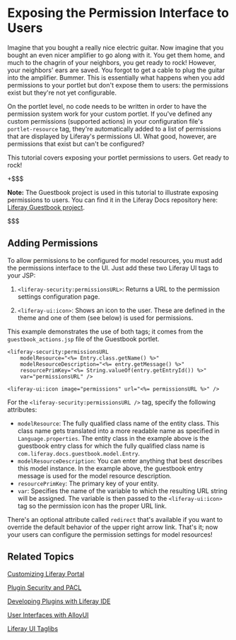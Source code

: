 # Exposing the Permission Interface to Users [](id=exposing-the-permission-interface-to-users)

Imagine that you bought a really nice electric guitar. Now imagine that you
bought an even nicer amplifier to go along with it. You get them home, and much
to the chagrin of your neighbors, you get ready to rock! However, your
neighbors' ears are saved. You forgot to get a cable to plug the guitar into the
amplifier. Bummer. This is essentially what happens when you add permissions to
your portlet but don't expose them to users: the permissions exist but they're
not yet configurable.

On the portlet level, no code needs to be written in order to have the
permission system work for your custom portlet. If you've defined any custom
permissions (supported actions) in your configuration file's `portlet-resource`
tag, they're automatically added to a list of permissions that are displayed by
Liferay's permissions UI. What good, however, are permissions that exist but
can't be configured? 

This tutorial covers exposing your portlet permissions to users. Get ready to 
rock! 

+$$$

**Note:** The Guestbook project is used in this tutorial to illustrate exposing
permissions to users. You can find it in the Liferay Docs repository here:
[Liferay Guestbook project](https://github.com/liferay/liferay-docs/tree/6.2.x/develop/learning-paths/mvc/code/learning-sdk/portlets/guestbook-portlet).

$$$

## Adding Permissions 

To allow permissions to be configured for model resources, you must add the
permissions interface to the UI. Just add these two Liferay UI tags to your JSP:

1. `<liferay-security:permissionsURL>`: Returns a URL to the permission settings
   configuration page. 

2. `<liferay-ui:icon>`: Shows an icon to the user. These are defined in the
   theme and one of them (see below) is used for permissions. 

This example demonstrates the use of both tags; it comes from the
`guestbook_actions.jsp` file of the Guestbook portlet. 

    <liferay-security:permissionsURL
        modelResource="<%= Entry.class.getName() %>"
        modelResourceDescription="<%= entry.getMessage() %>"
        resourcePrimKey="<%= String.valueOf(entry.getEntryId()) %>"
        var="permissionsURL" />

    <liferay-ui:icon image="permissions" url="<%= permissionsURL %>" />

For the `<liferay-security:permissionsURL />` tag, specify the following
attributes: 

- `modelResource`: The fully qualified class name of the entity class. This
  class name gets translated into a more readable name as specified in
  `Language.properties`. The entity class in the example above is the guestbook
  entry class for which the fully qualified class name is
  `com.liferay.docs.guestbook.model.Entry`.
- `modelResourceDescription`: You can enter anything that best describes this
  model instance. In the example above, the guestbook entry message is used for
  the model resource description. 
- `resourcePrimKey`: The primary key of your entity. 
- `var`: Specifies the name of the variable to which the resulting URL string
  will be assigned. The variable is then passed to the `<liferay-ui:icon>` tag
  so the permission icon has the proper URL link.

There's an optional attribute called `redirect` that's available if you want to
override the default behavior of the upper right arrow link. That's it; now your
users can configure the permission settings for model resources!

## Related Topics

[Customizing Liferay Portal](/tutorials/-/knowledge_base/6-2/customizing-liferay-portal)

[Plugin Security and PACL](/tutorials/-/knowledge_base/6-2/plugin-security-and-pacl)

[Developing Plugins with Liferay IDE](/tutorials/-/knowledge_base/6-2/liferay-ide)

[User Interfaces with AlloyUI](/tutorials/-/knowledge_base/6-2/alloyui)

[Liferay UI Taglibs](/tutorials/-/knowledge_base/6-2/liferay-ui-taglibs)
